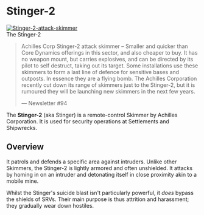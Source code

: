 # Stinger-2
[![Stinger-2-attack-skimmer](https://static.wikia.nocookie.net/elite-dangerous/images/c/c0/Stinger-2-attack-skimmer.png/revision/latest/scale-to-width-down/300?cb=20180916043625)](https://static.wikia.nocookie.net/elite-dangerous/images/c/c0/Stinger-2-attack-skimmer.png/revision/latest?cb=20180916043625) 	 		 			 		 		 		 			
The Stinger-2
 		 	 

> 
> 
> Achilles Corp Stinger-2 attack skimmer – Smaller and quicker than Core Dynamics offerings in this sector, and also cheaper to buy. It has no weapon mount, but carries explosives, and can be directed by its pilot to self destruct, taking out its target. Some installations use these skimmers to form a last line of defence for sensitive bases and outposts. In essence they are a flying bomb. The Achilles Corporation recently cut down its range of skimmers just to the Stinger-2, but it is rumoured they will be launching new skimmers in the next few years.
> 
> 
> — Newsletter #94
> 

The **Stinger-2** (aka Stinger) is a remote-control Skimmer by Achilles Corporation. It is used for security operations at Settlements and Shipwrecks. 

## Overview

It patrols and defends a specific area against intruders. Unlike other Skimmers, the Stinger-2 is lightly armored and often unshielded. It attacks by homing in on an intruder and detonating itself in close proximity akin to a mobile mine.

Whilst the Stinger's suicide blast isn't particularly powerful, it *does* bypass the shields of SRVs. Their main purpose is thus attrition and harassment; they gradually wear down hostiles.
